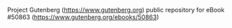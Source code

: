 Project Gutenberg (https://www.gutenberg.org) public repository for
eBook #50863 (https://www.gutenberg.org/ebooks/50863)
